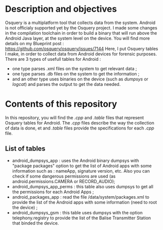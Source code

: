 # Description and objectives
Osquery is a multiplatform tool that collects data from the system. 
Android is not officialy supported yet by the Osquery project.
I made some changes in the compilation toolchain in order to build a binary that will run above the Android Java layer, at the system level on the device.
You will find more details on my Blueprint post : https://github.com/osquery/osquery/issues/7144
Here, I put Osquery tables I make, in order to collect data from Android devices for forensic purposes.
There are 3 types of usefull tables for Android : 
- one type parses .xml files on the system to get relevant data ;
- one type parses .db files on the system to get the information ;
- and an other type uses binaries on the device (such as *dumpsys* or *logcat*) and parses the output to get the data needed.
# Contents of this repository
In this repository, you will find the *.cpp* and *.table* files that represent Osquery tables for Android.
The *.cpp* files describe the way the collection of data is done, et and *.table* files provide the specifications for each *.cpp* file.
## List of tables
- android_dumpsys_app : uses the Android binary dumpsys with "package packages" option to get the list of Android apps with some information such as : nameApp, signature version, etc. Also you can check if some dangerous permissions are used (as android.permissions.CAMERA or RECORD_AUDIO);
- android_dumpsys_app_perms : this table also uses dumpsys to get all the permissions for each Android Apps ;
- android_packages_app : read the file /data/system/packages.xml to provide the list of the Android apps with some information (need to root the device) ;
- android_dumpsys_gsm : this table uses dumpsys with the option telephony.registry to provide the list of the Balise Transmitter Station that binded the device.
